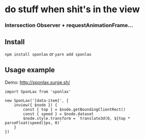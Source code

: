 # do stuff when shit's in the view

### Intersection Observer + requestAnimationFrame...

## Install

`npm install sponlax` or `yarn add sponlax`

## Usage example

Demo: http://sponlax.surge.sh/

```
import SponLax from 'sponlax'

new SponLax('[data-item]', {
    inview({ $node }) {
        const { top } = $node.getBoundingClientRect()
        const { speed } = $node.dataset
        $node.style.transform = `translate3d(0, ${top * parseFloat(speed)}px, 0)`
    }
})
```
